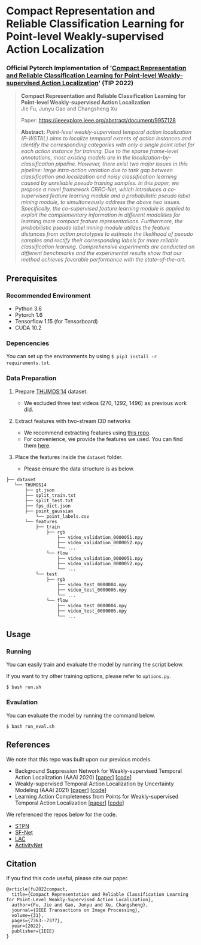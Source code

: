 # Compact Representation and Reliable Classification Learning for Point-level Weakly-supervised Action Localization
### Official Pytorch Implementation of '[Compact Representation and Reliable Classification Learning for Point-level Weakly-supervised Action Localization](https://arxiv.org/abs/2108.05029)' (TIP 2022)

> **Compact Representation and Reliable Classification Learning for Point-level Weakly-supervised Action Localization**<br>
> Jie Fu, Junyu Gao and Changsheng Xu
>
> Paper: https://ieeexplore.ieee.org/abstract/document/9957128
>
> **Abstract:** *Point-level weakly-supervised temporal action localization (P-WSTAL) aims to localize temporal extents of action instances and identify the corresponding categories with only a single point label for each action instance for training. Due to the sparse frame-level annotations, most existing models are in the localization-by-classification pipeline. However, there exist two major issues in this pipeline: large intra-action variation due to task gap between classification and localization and noisy classification learning caused by unreliable pseudo training samples. In this paper, we propose a novel framework CRRC-Net, which introduces a co-supervised feature learning module and a probabilistic pseudo label mining module, to simultaneously address the above two issues. Specifically, the co-supervised feature learning module is applied to exploit the complementary information in different modalities for learning more compact feature representations. Furthermore, the probabilistic pseudo label mining module utilizes the feature distances from action prototypes to estimate the likelihood of pseudo samples and rectify their corresponding labels for more reliable classification learning. Comprehensive experiments are conducted on different benchmarks and the experimental results show that our method achieves favorable performance with the state-of-the-art.*


## Prerequisites
### Recommended Environment
* Python 3.6
* Pytorch 1.6
* Tensorflow 1.15 (for Tensorboard)
* CUDA 10.2

### Depencencies
You can set up the environments by using `$ pip3 install -r requirements.txt`.

### Data Preparation
1. Prepare [THUMOS'14](https://www.crcv.ucf.edu/THUMOS14/) dataset.
    - We excluded three test videos (270, 1292, 1496) as previous work did.

2. Extract features with two-stream I3D networks
    - We recommend extracting features using [this repo](https://github.com/piergiaj/pytorch-i3d).
    - For convenience, we provide the features we used. You can find them [here](https://drive.google.com/file/d/1NqaDRo782bGZKo662I0rI_cvpDT67VQU/view?usp=sharing).
    
3. Place the features inside the `dataset` folder.
    - Please ensure the data structure is as below.
   
~~~~
├── dataset
   └── THUMOS14
       ├── gt.json
       ├── split_train.txt
       ├── split_test.txt
       ├── fps_dict.json
       ├── point_gaussian
           └── point_labels.csv
       └── features
           ├── train
               ├── rgb
                   ├── video_validation_0000051.npy
                   ├── video_validation_0000052.npy
                   └── ...
               └── flow
                   ├── video_validation_0000051.npy
                   ├── video_validation_0000052.npy
                   └── ...
           └── test
               ├── rgb
                   ├── video_test_0000004.npy
                   ├── video_test_0000006.npy
                   └── ...
               └── flow
                   ├── video_test_0000004.npy
                   ├── video_test_0000006.npy
                   └── ...
~~~~

## Usage

### Running
You can easily train and evaluate the model by running the script below.

If you want to try other training options, please refer to `options.py`.

~~~~
$ bash run.sh
~~~~

### Evaulation

You can evaluate the model by running the command below.

~~~~
$ bash run_eval.sh
~~~~

## References
We note that this repo was built upon our previous models.
* Background Suppression Network for Weakly-supervised Temporal Action Localization (AAAI 2020) [[paper](https://arxiv.org/abs/1911.09963)] [[code](https://github.com/Pilhyeon/BaSNet-pytorch)]
* Weakly-supervised Temporal Action Localization by Uncertainty Modeling (AAAI 2021) [[paper](https://arxiv.org/abs/2006.07006)] [[code](https://github.com/Pilhyeon/WTAL-Uncertainty-Modeling)]
* Learning Action Completeness from Points for Weakly-supervised Temporal Action Localization [[paper](https://arxiv.org/abs/2108.05029)] [[code](https://github.com/Pilhyeon/Learning-Action-Completeness-from-Points)]

We referenced the repos below for the code.

* [STPN](https://github.com/bellos1203/STPN)
* [SF-Net](https://github.com/Flowerfan/SF-Net)
* [LAC](https://github.com/Pilhyeon/Learning-Action-Completeness-from-Points)
* [ActivityNet](https://github.com/activitynet/ActivityNet)

## Citation
If you find this code useful, please cite our paper.

~~~~
@article{fu2022compact,
  title={Compact Representation and Reliable Classification Learning for Point-Level Weakly-Supervised Action Localization},
  author={Fu, Jie and Gao, Junyu and Xu, Changsheng},
  journal={IEEE Transactions on Image Processing},
  volume={31},
  pages={7363--7377},
  year={2022},
  publisher={IEEE}
}
~~~~
